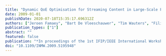 ```yaml
---
title: "Dynamic QoE Optimisation for Streaming Content in Large-Scale Future Networks"
date: 2009-01-01
publishDate: 2020-07-18T15:35:17.696312Z
authors: ["Jeroen Famaey", "Bart De Vleeschauwer", "Tim Wauters", "Filip De Turck", "Bart Dhoedt", "Piet Demeester"]
publication_types: ["1"]
abstract: ""
featured: false
publication: "*In proceedings of the 1st IFIP/IEEE International Workshop on Management of the Future Internet (ManFI)*"
doi: "10.1109/INMW.2009.5195948"
---
```


